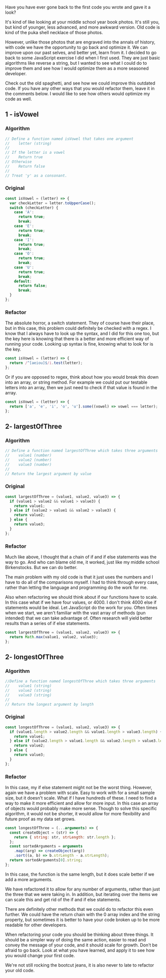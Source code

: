 Have you have ever gone back to the first code you wrote and gave it a look?

It's kind of like looking at your middle school year book photos. It's still you, but kind of younger, less advanced, and more awkward version. Old code is kind of the puka shell necklace of those photos.

However, unlike those photos that are engraved into the annals of history, with code we have the opportunity to go back and optimize it. We can improve upon our past selves, and better yet, learn from it. I decided to go back to some JavaScript exercise I did when I first used. They are just basic algorithms like reverse a string, but I wanted to see what I could do to improve them and see how I would optimize them as a more seasoned developer.

Check out the old spaghetti, and see how we could improve this outdated code.  If you have any other ways that you would refactor them, leave it in the comments below. I would like to see how others would optimize my code as well.

## 1 - isVowel

### Algorithm

```js
// Define a function named isVowel that takes one argument
//    letter (string)
//
// If the letter is a vowel
//    Return true
// Otherwise
//    Return false
//
// Treat 'y' as a consonant.
```

### Original

```js
const isVowel = (letter) => {
  var checkLetter = letter.toUpperCase();
  switch (checkLetter) {
    case 'A':
      return true;
      break;
    case 'E':
      return true;
      break;
    case 'I':
      return true;
      break;
    case 'O':
      return true;
      break;
    case 'U':
      return true;
      break;
    default:
      return false;
      break;
  }
};
```

### Refactor

The absolute horror, a switch statement. They of course have their place, but in this case, this problem could definitely be checked with a regex. I know that I always have to look up the syntax, and I did for this one too, but the key here is knowing that there is a better and more efficient way of running your code. Looking up syntax is fine, knowing what to look for is the key.

```js
const isVowel = (letter) => {
  return /^[aeiou]$/i.test(letter);
};
```

Or if you are opposed to regex, think about how you would break this down into an array, or string method. For example we could put our testable letters into an array, then we just need to check if that value is found in the array.

```js
const isVowel = (letter) => {
  return ['a', 'e', 'i', 'o', 'u'].some((vowel) => vowel === letter);
};
```

## 2- largestOfThree

### Algorithm

```js
// Define a function named largestOfThree which takes three arguments
//    value1 (number)
//    value2 (number)
//    value3 (number)
//
// Return the largest argument by value
```

### Original

```js
const largestOfThree = (value1, value2, value3) => {
  if (value1 > value2 && value1 > value3) {
    return value1;
  } else if (value2 > value1 && value2 > value3) {
    return value2;
  } else {
    return value3;
  }
};
```

### Refactor

Much like above, I thought that a chain of if and if else statements was the way to go. And who can blame old me, it worked, just like my middle school Birkenstocks. But we can do better.

The main problem with my old code is that it just uses the numbers and I have to do all of the comparisons myself. I had to think through every case, rather than letting the language and programming do the work for me.

Also when refactoring we should think about if our functions have to scale. In this case what if we have four values, or 4000. I don't think 4000 else if statements would be ideal. Let JavaScript do the work for you. Often times when we start, we aren't familiar with the vast array of methods (pun intended) that we can take advantage of. Often research will yield better results than a series of if else statements.

```js
const largestOfThree = (value1, value2, value3) => {
  return Math.max(value1, value2, value3);
};
```

## 2- longestOfThree

### Algorithm

```js
//Define a function named longestOfThree which takes three arguments
//    value1 (string)
//    value2 (string)
//    value3 (string)
//
// Return the longest argument by length
```

### Original

```js
const longestOfThree = (value1, value2, value3) => {
  if (value1.length > value2.length && value1.length > value3.length) {
    return value1;
  } else if (value2.length > value1.length && value2.length > value3.length) {
    return value2;
  } else {
    return value3;
  }
};
```

### Refactor

In this case, my if else statement might not be the worst thing. However, again we have a problem with scale. Easy to work with for a small sample size, but it doesn't scale. What if I have hundreds of these. I need to find a way to make it more efficient and allow for more input. In this case an array of objects would probably make more sense. Though to solve this specific algorithm, it would not be shorter, it would allow for more flexibility and future proof as my data set grows.

```js
const longestOfThree = (...arguments) => {
  const createObject = (str) => {
    return { string: str, strLength: str.length };
  };
  const sortedArguments = arguments
    .map((arg) => createObject(arg))
    .sort((a, b) => b.strLength - a.strLength);
  return sortedArguments[0].string;
};
```

In this case, the function is the same length, but it does scale better if we add a more arguments.

We have refactored it to allow for any number of arguments, rather than just the three that we were taking in.  In addition, but iterating over the items we can scale this and get rid of the if and if else statements.

There are definitely other methods that we could do to refactor this even further. We could have the return chain with the 0 array index and the string property, but sometimes it is better to have your code broken up to be more readable for other developers.

When refactoring your code you should be thinking about three things.  It should be a simpler way of doing the same action, easier to read and convey the message of your code, and it should scale for growth.  Don't be afraid to go back.  Look at what you have learned, and apply it to see how you would change your first code.

We're not still rocking the bootcut jeans, it is also never to late to refactor your old code.

